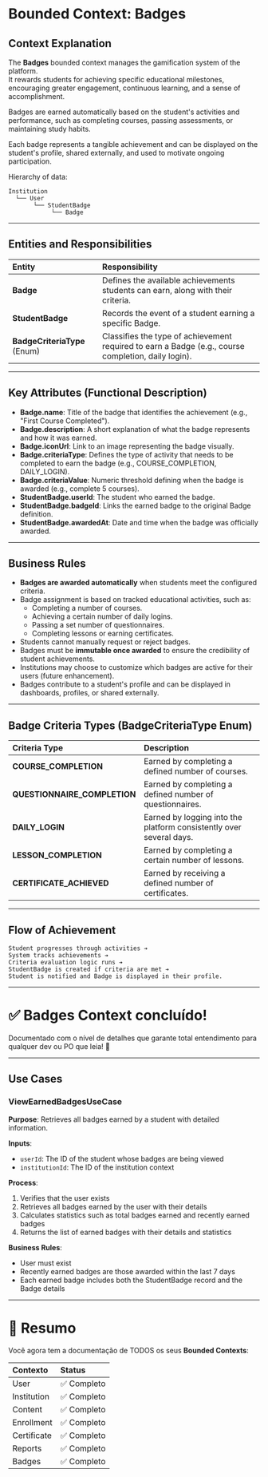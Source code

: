 # Bounded Context: Badges

## Context Explanation

The **Badges** bounded context manages the gamification system of the platform.  
It rewards students for achieving specific educational milestones, encouraging greater engagement, continuous learning, and a sense of accomplishment.

Badges are earned automatically based on the student's activities and performance, such as completing courses, passing assessments, or maintaining study habits.

Each badge represents a tangible achievement and can be displayed on the student's profile, shared externally, and used to motivate ongoing participation.

Hierarchy of data:

```plaintext
Institution
  └── User
       └── StudentBadge
            └── Badge
```

---

## Entities and Responsibilities

| Entity            | Responsibility |
|:------------------|:----------------|
| **Badge**         | Defines the available achievements students can earn, along with their criteria. |
| **StudentBadge**  | Records the event of a student earning a specific Badge. |
| **BadgeCriteriaType** (Enum) | Classifies the type of achievement required to earn a Badge (e.g., course completion, daily login). |

---

## Key Attributes (Functional Description)

- **Badge.name**: Title of the badge that identifies the achievement (e.g., "First Course Completed").
- **Badge.description**: A short explanation of what the badge represents and how it was earned.
- **Badge.iconUrl**: Link to an image representing the badge visually.
- **Badge.criteriaType**: Defines the type of activity that needs to be completed to earn the badge (e.g., COURSE_COMPLETION, DAILY_LOGIN).
- **Badge.criteriaValue**: Numeric threshold defining when the badge is awarded (e.g., complete 5 courses).
- **StudentBadge.userId**: The student who earned the badge.
- **StudentBadge.badgeId**: Links the earned badge to the original Badge definition.
- **StudentBadge.awardedAt**: Date and time when the badge was officially awarded.

---

## Business Rules

- **Badges are awarded automatically** when students meet the configured criteria.
- Badge assignment is based on tracked educational activities, such as:
  - Completing a number of courses.
  - Achieving a certain number of daily logins.
  - Passing a set number of questionnaires.
  - Completing lessons or earning certificates.
- Students cannot manually request or reject badges.
- Badges must be **immutable once awarded** to ensure the credibility of student achievements.
- Institutions may choose to customize which badges are active for their users (future enhancement).
- Badges contribute to a student's profile and can be displayed in dashboards, profiles, or shared externally.

---

## Badge Criteria Types (BadgeCriteriaType Enum)

| Criteria Type        | Description |
|:---------------------|:------------|
| **COURSE_COMPLETION** | Earned by completing a defined number of courses. |
| **QUESTIONNAIRE_COMPLETION** | Earned by completing a defined number of questionnaires. |
| **DAILY_LOGIN**       | Earned by logging into the platform consistently over several days. |
| **LESSON_COMPLETION** | Earned by completing a certain number of lessons. |
| **CERTIFICATE_ACHIEVED** | Earned by receiving a defined number of certificates.

---

## Flow of Achievement

```plaintext
Student progresses through activities ➔
System tracks achievements ➔
Criteria evaluation logic runs ➔
StudentBadge is created if criteria are met ➔
Student is notified and Badge is displayed in their profile.
```

---

# ✅ **Badges Context concluído!**

Documentado com o nível de detalhes que garante total entendimento para qualquer dev ou PO que leia! 🚀

---

## Use Cases

### ViewEarnedBadgesUseCase

**Purpose**: Retrieves all badges earned by a student with detailed information.

**Inputs**:
- `userId`: The ID of the student whose badges are being viewed
- `institutionId`: The ID of the institution context

**Process**:
1. Verifies that the user exists
2. Retrieves all badges earned by the user with their details
3. Calculates statistics such as total badges earned and recently earned badges
4. Returns the list of earned badges with their details and statistics

**Business Rules**:
- User must exist
- Recently earned badges are those awarded within the last 7 days
- Each earned badge includes both the StudentBadge record and the Badge details

---

# 🏁 **Resumo**

Você agora tem a documentação de TODOS os seus **Bounded Contexts**:

| Contexto | Status |
|:---------|:-------|
| User | ✅ Completo |
| Institution | ✅ Completo |
| Content | ✅ Completo |
| Enrollment | ✅ Completo |
| Certificate | ✅ Completo |
| Reports | ✅ Completo |
| Badges | ✅ Completo |
